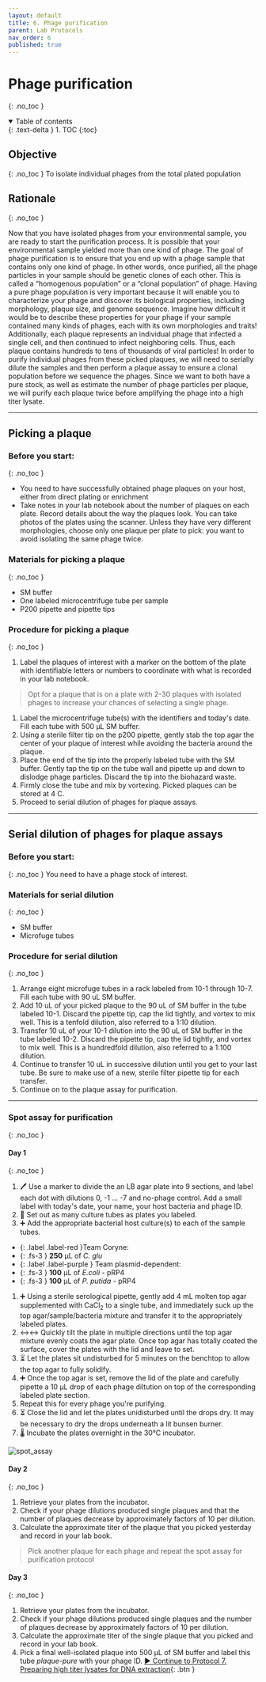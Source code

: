 ```yaml
---
layout: default
title: 6. Phage purification
parent: Lab Protocols
nav_order: 6
published: true
---
```


# Phage purification
{: .no_toc }

<details open markdown="block">
  <summary>
    Table of contents
  </summary>
  {: .text-delta }
1. TOC
{:toc}
</details>

## Objective
{: .no_toc }
To isolate individual phages from the total plated population

## Rationale
{: .no_toc }

Now that you have isolated phages from your environmental sample, you are ready to start the purification process. It is possible that your environmental sample yielded more than one kind of phage. The goal of phage purification is to ensure that you end up with a phage sample that contains only one kind of phage. In other words, once purified, all the phage particles in your sample should be genetic clones of each other. This is called a “homogenous population” or a “clonal population” of phage. Having a pure phage population is very important because it will enable you to characterize your phage and discover its biological properties, including morphology, plaque size, and genome sequence. Imagine how difficult it would be to describe these properties for your phage if your sample contained many kinds of phages, each with its own morphologies and traits! Additionally, each plaque represents an individual phage that infected a single cell, and then continued to infect neighboring cells. Thus, each plaque contains hundreds to tens of thousands of viral particles! In order to purify individual phages from these picked plaques, we will need to serially dilute the samples and then perform a plaque assay to ensure a clonal population before we sequence the phages. Since we want to both have a pure stock, as well as estimate the  number of phage particles per plaque, we will purify each plaque twice before amplifying the phage into a high titer lysate.

---

## Picking a plaque

### Before you start:
{: .no_toc }
- You need to have successfully obtained phage plaques on your host, either from direct plating or enrichment
- Take notes in your lab notebook about the number of plaques on each plate. Record details about the way the plaques look. You can take photos of the plates using the scanner. Unless they have very different morphologies, choose only one plaque per plate to pick: you want to avoid isolating the same phage twice.

### Materials for picking a plaque
{: .no_toc }
- SM buffer
- One labeled microcentrifuge tube per sample
- P200 pipette and pipette tips

### Procedure for picking a plaque
{: .no_toc }
1. Label the plaques of interest with a marker on the bottom of the plate with identifiable letters or numbers to coordinate with what is recorded in your lab notebook.
> Opt for a plaque that is on a plate with 2-30 plaques with isolated phages to increase your chances of selecting a single phage.
1. Label the microcentrifuge tube(s) with the identifiers and today's date. Fill each tube with 500 μL SM buffer.
1. Using a sterile filter tip on the p200 pipette, gently stab the top agar the center of your plaque of interest while avoiding the bacteria around the plaque.
1. Place the end of the tip into the properly labeled tube with the SM buffer. Gently tap the tip on the tube wall and pipette up and down to dislodge phage particles. Discard the tip into the biohazard waste.
1. Firmly close the tube and mix by vortexing. Picked plaques can be stored at 4 C.
1. Proceed to serial dilution of phages for plaque assays.

---

## Serial dilution of phages for plaque assays

### Before you start:
{: .no_toc }
You need to have a phage stock of interest.

### Materials for serial dilution
{: .no_toc }
- SM buffer
- Microfuge tubes

### Procedure for serial dilution
{: .no_toc }
1. Arrange eight microfuge tubes in a rack labeled from 10-1 through 10-7. Fill each tube with 90 uL SM buffer.
2. Add 10 uL of your picked plaque to the 90 uL of SM buffer in the tube labeled 10-1. Discard the pipette tip, cap the lid tightly, and vortex to mix well. This is a tenfold dilution, also referred to a 1:10 dilution.
3. Transfer 10 uL of your 10-1 dilution into the 90 uL of SM buffer in the tube labeled 10-2. Discard the pipette tip, cap the lid tightly, and vortex to mix well. This is a hundredfold dilution, also referred to a 1:100 dilution.
4. Continue to transfer 10 uL in successive dilution until you get to your last tube. Be sure to make use of a new, sterile filter pipette tip for each transfer.
5. Continue on to the plaque assay for purification. 

---
### Spot assay for purification
{: .no_toc }

#### Day 1
{: .no_toc }
1. 🖊️  Use a marker to divide the an LB agar plate into 9 sections, and label each dot with dilutions 0, -1 ... -7 and no-phage control. Add a small label with today's date, your name, your host bacteria and phage ID.
1. 🧪 Set out as many culture tubes as plates you labeled.
1. ➕ Add the appropriate bacterial host culture(s) to each of the sample tubes.
- {: .label .label-red }Team Coryne:
- {: .fs-3 } **250** µL of _C. glu_
- {: .label .label-purple } Team plasmid-dependent: 
- {: .fs-3 } **100** µL of _E.coli_ - pRP4
- {: .fs-3 } **100** µL of _P. putida_ - pRP4
1. ➕ Using a sterile serological pipette, gently add 4 mL molten top agar supplemented with CaCl<sub>2</sub> to a single tube, and immediately suck up the top agar/sample/bacteria mixture and transfer it to the appropriately labeled plates.
1. ↔️↔️ Quickly tilt the plate in multiple directions until the top agar mixture evenly coats the agar plate. Once top agar has totally coated the surface, cover the plates with the lid and leave to set.
1. ⏳ Let the plates sit undisturbed for 5 minutes on the benchtop to allow the top agar to fully solidify.
1. ➕ Once the top agar is set, remove the lid of the plate and carefully pipette a 10 µL drop of each phage diltution on top of the corresponding labeled plate section.
1. Repeat this for every phage you're purifying.
1. ⏳ Close the lid and let the plates unidisturbed until the drops dry. It may be necessary to dry the drops underneath a lit bunsen burner.
1. 🌡️ Incubate the plates overnight in the 30℃ incubator.

![spot_assay](https://user-images.githubusercontent.com/42419763/169921931-c6fb6551-13b7-4dac-b193-93f43f61ad48.png)


#### Day 2
{: .no_toc }
1. Retrieve your plates from the incubator.
1. Check if your phage dilutions produced single plaques and that the number of plaques decrease by approximately factors of 10 per dilution.
1. Calculate the approximate titer of the plaque that you picked yesterday and record in your lab book.
>Pick another plaque for each phage and repeat the spot assay for purification protocol

#### Day 3
{: .no_toc }
1. Retrieve your plates from the incubator.
1. Check if your phage dilutions produced single plaques and the number of plaques decrease by approximately factors of 10 per dilution.
1. Calculate the approximate titer of the single plaque that you picked and record in your lab book.
1. Pick a final well-isolated plaque into 500 µL of SM buffer and label this tube *plaque-pure* with your phage ID.
[▶ Continue to Protocol 7. Preparing high titer lysates for DNA extraction](./protocol_07-lysates.html#serial-dilution-of-phages-for-plaque-assays){: .btn }
